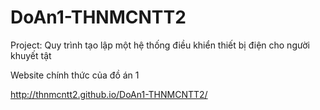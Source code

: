 # DoAn1-THNMCNTT2
Project: Quy trình tạo lập một hệ thống điều khiển thiết bị điện cho người khuyết tật

Website chính thức của đồ án 1

http://thnmcntt2.github.io/DoAn1-THNMCNTT2/
